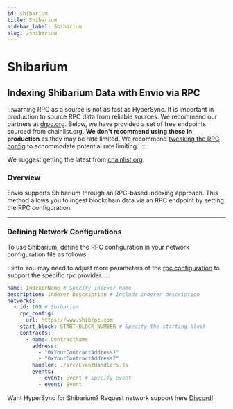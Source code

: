 ```yaml
---
id: shibarium
title: Shibarium
sidebar_label: Shibarium
slug: /shibarium
---
```


# Shibarium

## Indexing Shibarium Data with Envio via RPC

:::warning
RPC as a source is not as fast as HyperSync. It is important in production to source RPC data from reliable sources. We recommend our partners at [drpc.org](https://drpc.org). Below, we have provided a set of free endpoints sourced from chainlist.org. **We don't recommend using these in production** as they may be rate limited. We recommend [tweaking the RPC config](./rpc-sync) to accommodate potential rate limiting.
:::

We suggest getting the latest from [chainlist.org](https://chainlist.org).

### Overview

Envio supports Shibarium through an RPC-based indexing approach. This method allows you to ingest blockchain data via an RPC endpoint by setting the RPC configuration.

---

### Defining Network Configurations

To use Shibarium, define the RPC configuration in your network configuration file as follows:

:::info
You may need to adjust more parameters of the [rpc configuration](./rpc-sync) to support the specific rpc provider. 
:::

```yaml
name: IndexerName # Specify indexer name
description: Indexer Description # Include indexer description
networks:
  - id: 109 # Shibarium
    rpc_config:
      url: https://www.shibrpc.com 
    start_block: START_BLOCK_NUMBER # Specify the starting block
    contracts:
      - name: ContractName
        address:
          - "0xYourContractAddress1"
          - "0xYourContractAddress2"
        handler: ./src/EventHandlers.ts
        events:
          - event: Event # Specify event
          - event: Event
```

Want HyperSync for Shibarium? Request network support here [Discord](https://discord.gg/fztEvj79m3)!
